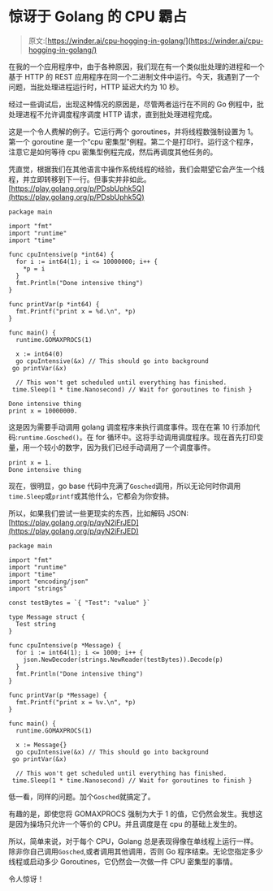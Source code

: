 # 惊讶于 Golang 的 CPU 霸占

> 原文:[https://winder.ai/cpu-hogging-in-golang/](https://winder.ai/cpu-hogging-in-golang/)

在我的一个应用程序中，由于各种原因，我们现在有一个类似批处理的进程和一个基于 HTTP 的 REST 应用程序在同一个二进制文件中运行。今天，我遇到了一个问题，当批处理进程运行时，HTTP 延迟大约为 10 秒。

经过一些调试后，出现这种情况的原因是，尽管两者运行在不同的 Go 例程中，批处理进程不允许调度程序调度 HTTP 请求，直到批处理进程完成。

这是一个令人费解的例子。它运行两个 goroutines，并将线程数强制设置为 1。第一个 goroutine 是一个“cpu 密集型”例程。第二个是打印行。运行这个程序，注意它是如何等待 cpu 密集型例程完成，然后再调度其他任务的。

凭直觉，根据我们在其他语言中操作系统线程的经验，我们会期望它会产生一个线程，并立即转移到下一行。但事实并非如此。[https://play.golang.org/p/PDsbUphk5Q](https://play.golang.org/p/PDsbUphk5Q)

```
package main

import "fmt"
import "runtime"
import "time"

func cpuIntensive(p *int64) {
  for i := int64(1); i <= 10000000; i++ {
    *p = i
  }
  fmt.Println("Done intensive thing")
}

func printVar(p *int64) {
  fmt.Printf("print x = %d.\n", *p)
}

func main() {
  runtime.GOMAXPROCS(1)

  x := int64(0)
  go cpuIntensive(&x) // This should go into background
 go printVar(&x)

  // This won't get scheduled until everything has finished.
 time.Sleep(1 * time.Nanosecond) // Wait for goroutines to finish } 
```

```
Done intensive thing
print x = 10000000. 
```

这是因为需要手动调用 golang 调度程序来执行调度事件。现在在第 10 行添加代码:`runtime.Gosched()`。在 for 循环中。这将手动调用调度程序。现在首先打印变量，用一个较小的数字，因为我们已经手动调用了一个调度事件。

```
print x = 1.
Done intensive thing 
```

现在，很明显，go base 代码中充满了`Gosched`调用，所以无论何时你调用`time.Sleep`或`printf`或其他什么，它都会为你安排。

所以，如果我们尝试一些更现实的东西，比如解码 JSON:[https://play.golang.org/p/qyN2iFrJED](https://play.golang.org/p/qyN2iFrJED)

```
package main

import "fmt"
import "runtime"
import "time"
import "encoding/json"
import "strings"

const testBytes = `{ "Test": "value" }`

type Message struct {
  Test string
}

func cpuIntensive(p *Message) {
  for i := int64(1); i <= 1000; i++ {
	json.NewDecoder(strings.NewReader(testBytes)).Decode(p)
  }
  fmt.Println("Done intensive thing")
}

func printVar(p *Message) {
  fmt.Printf("print x = %v.\n", *p)
}

func main() {
  runtime.GOMAXPROCS(1)

  x := Message{}
  go cpuIntensive(&x) // This should go into background
 go printVar(&x)

  // This won't get scheduled until everything has finished.
 time.Sleep(1 * time.Nanosecond) // Wait for goroutines to finish } 
```

低一看，同样的问题。加个`Gosched`就搞定了。

有趣的是，即使您将 GOMAXPROCS 强制为大于 1 的值，它仍然会发生。我想这是因为操场只允许一个等价的 CPU。并且调度是在 cpu 的基础上发生的。

所以，简单来说，对于每个 CPU，Golang 总是表现得像在单线程上运行一样。除非你自己调用`Gosched`,或者调用其他调用，否则 Go 程序结束。无论您指定多少线程或启动多少 Goroutines，它仍然会一次做一件 CPU 密集型的事情。

令人惊讶！